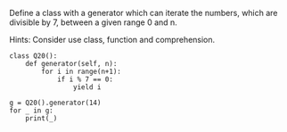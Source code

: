 Define a class with a generator which can iterate the numbers, which are divisible by 7, between a given range 0 and n.

Hints:
Consider use class, function and comprehension.

```
class Q20():
    def generator(self, n):
        for i in range(n+1):
            if i % 7 == 0:
                yield i

g = Q20().generator(14)
for _ in g:
    print(_)
```
